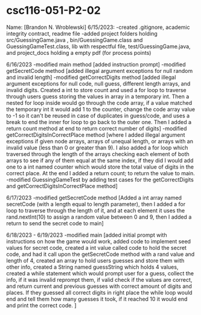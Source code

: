 # csc116-051-P2-02

Name: [Brandon N. Wroblewski]
6/15/2023:
-created .gitignore, academic integrity contract, readme file
-added project folders holding src/GuessingGame.java , bin/GuessingGame.class and GuessingGameTest.class,
lib with respectful file, test/GuessingGame.java, and project_docs holding a empty pdf (for process points)

6/16/2023
-modified main method
[added instruction prompt]
-modified getSecretCode method
[added illegal argument exceptions for null random and invalid length]
-modified getCorrectDigits method
[added illegal argument exceptions for null code, null guess, different length arrays, and invalid digits. Created a int to store count and used a for loop to traverse through users guess storing the values in array in a temporary int. Then a nested for loop inside would go through the code array, if a value matched the temporary int it would add 1 to the counter, change the code array value to -1 so it can't be reused in case of duplicates in guess/code, and uses a break to end the inner for loop to go back to the outer one. Then I added a return count method at end to return correct number of digits]
-modified getCorrectDigitsInCorrectPlace method 
[where I added illegal argument exceptions if given node arrays, arrays of unequal length, or arrays with an invalid value (less than 0 or greater than 9). I also added a for loop which traversed through the length of the arrays checking each element of both arrays to see if any of them equal at the same index, if they did I would add one to a int named counter which would store the total value of digits in the correct place. At the end I added a return count; to return the value to main.
-modified GuessingGameTest by adding test cases for the getCorrectDigits and getCorrectDigitsInCorrectPlace method]

6/17/2023
-modified getSecretCode method
[Added a int array named secretCode (with a length equal to length parameter), then I added a for loop to traverse through the length of it, and at each element it uses the rand.nextInt(10) to assign a random value between 0 and 9, then I added a return to send the secret code to main]

6/18/2023 - 6/19/2023
-modified main
[added initial prompt with instructions on how the game would work, added code to implement seed values for secret code, created a int value called code to hold the secret code, and had it call upon the getSecretCode method with a rand value and length of 4, created an array to hold users guesses and store them with other info, created a String named guessString which holds 4 values, created a while statement which would prompt user for a guess, collect the info, if it was invalid reprompt them, if valid check if the values are correct, and return current and previous guesses with correct amount of digits and places. If they guessed all correct digits in right place the while loop would end and tell them how many guesses it took, if it reached 10 it would end and print the correct code. ]